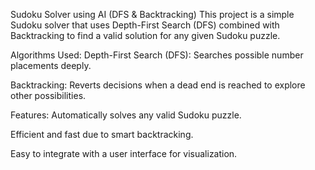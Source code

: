 Sudoku Solver using AI (DFS & Backtracking)
This project is a simple Sudoku solver that uses Depth-First Search (DFS) combined with Backtracking to find a valid solution for any given Sudoku puzzle.

Algorithms Used:
Depth-First Search (DFS):
Searches possible number placements deeply.

Backtracking:
Reverts decisions when a dead end is reached to explore other possibilities.

Features:
Automatically solves any valid Sudoku puzzle.

Efficient and fast due to smart backtracking.

Easy to integrate with a user interface for visualization.

